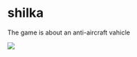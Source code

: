 # shilka
The game is about an anti-aircraft vahicle

![](https://s8.hostingkartinok.com/uploads/images/2018/06/bc2362bed1ee1b08658679688291e764.png)
